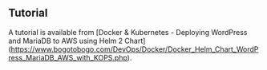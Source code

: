## Tutorial
A tutorial is available from [Docker & Kubernetes - Deploying WordPress and MariaDB to AWS using Helm 2 Chart]
(https://www.bogotobogo.com/DevOps/Docker/Docker_Helm_Chart_WordPress_MariaDB_AWS_with_KOPS.php).
